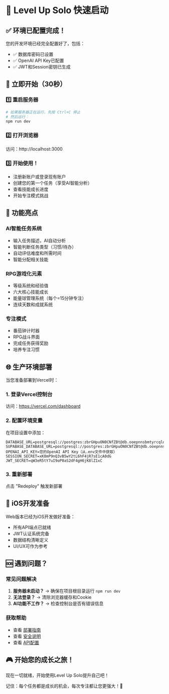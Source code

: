 # 🚀 Level Up Solo 快速启动

## ✅ 环境已配置完成！

您的开发环境已经完全配置好了，包括：
- ✅ 数据库密码已设置
- ✅ OpenAI API Key已配置
- ✅ JWT和Session密钥已生成

## 🎯 立即开始（30秒）

### 1️⃣ 重启服务器
```bash
# 如果服务器正在运行，先按 Ctrl+C 停止
# 然后运行：
npm run dev
```

### 2️⃣ 打开浏览器
访问：http://localhost:3000

### 3️⃣ 开始使用！
- 注册新账户或登录现有账户
- 创建您的第一个任务（享受AI智能分析）
- 查看技能成长进度
- 开始专注模式挑战

## 🌟 功能亮点

### AI智能任务系统
- 输入任务描述，AI自动分析
- 智能判断任务类型（习惯/待办）
- 自动评估难度和所需时间
- 智能分配相关技能

### RPG游戏化元素
- 等级系统和经验值
- 六大核心技能成长
- 能量球管理系统（每个=15分钟专注）
- 连续天数和成就系统

### 专注模式
- 番茄钟计时器
- RPG战斗界面
- 完成任务获得奖励
- 培养专注习惯

## 🌐 生产环境部署

当您准备部署到Vercel时：

### 1. 登录Vercel控制台
访问：https://vercel.com/dashboard

### 2. 配置环境变量
在项目设置中添加：
```
DATABASE_URL=postgresql://postgres:zbrGHpuON0CNfZBt@db.ooepnnsbmtyrcqlqykkr.supabase.co:5432/postgres
SUPABASE_DATABASE_URL=postgresql://postgres:zbrGHpuON0CNfZBt@db.ooepnnsbmtyrcqlqykkr.supabase.co:5432/postgres
OPENAI_API_KEY=您的OpenAI API Key（从.env文件中获取）
SESSION_SECRET=xK8mP9nQ3vB5wY2tL6hF4jR7sE1cA0dG
JWT_SECRET=qW3eR5tY7uI9oP0aS2dF4gH6jK8lZ1xC
```

### 3. 重新部署
点击 "Redeploy" 触发新部署

## 📱 iOS开发准备

Web版本已经为iOS开发做好准备：
- 所有API端点已就绪
- JWT认证系统完备
- 数据结构清晰定义
- UI/UX可作为参考

## 🆘 遇到问题？

### 常见问题解决
1. **服务器未启动？** → 确保在项目根目录运行 `npm run dev`
2. **无法登录？** → 清除浏览器缓存和Cookie
3. **AI功能不工作？** → 检查控制台是否有错误信息

### 获取帮助
- 查看 [部署指南](./DEPLOYMENT_GUIDE.md)
- 查看 [安全说明](./SECURITY_NOTES.md)
- 查看 [API配置](./API_CONFIGURATION.md)

## 🎮 开始您的成长之旅！

现在一切就绪，开始使用Level Up Solo提升自己吧！

记住：每个任务都是成长的机会，每次专注都让您更强大！💪